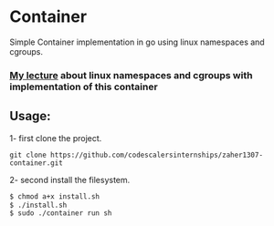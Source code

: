 # Container
Simple Container implementation in go using linux namespaces and cgroups.
### [My lecture](https://www.youtube.com/watch?v=PuSW95wG6kU) about linux namespaces and cgroups with implementation of this container 

## Usage:
1- first clone the project.
```
git clone https://github.com/codescalersinternships/zaher1307-container.git
```
2- second install the filesystem.
``` sh
$ chmod a+x install.sh
$ ./install.sh
$ sudo ./container run sh
```
